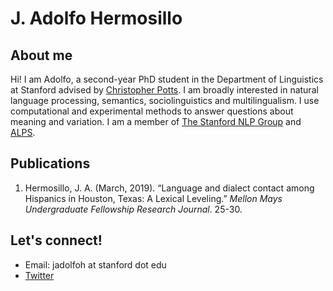 
# J. Adolfo Hermosillo 


## About me
Hi! I am Adolfo, a second-year PhD student in the Department of Linguistics at Stanford advised by [Christopher Potts](https://web.stanford.edu/~cgpotts/). I am broadly interested in natural language processing, semantics, sociolinguistics and multilingualism. I use computational and experimental methods to answer questions about meaning and variation. I am a member of [The Stanford NLP Group](https://nlp.stanford.edu/) and [ALPS](https://alpslab.stanford.edu/). 


## Publications
1. Hermosillo, J. A. (March, 2019). “Language and dialect contact among Hispanics in Houston, Texas: A Lexical Leveling.” _Mellon Mays Undergraduate Fellowship Research Journal_. 25-30. 

## Let's connect!
- Email: jadolfoh at stanford dot edu
- [Twitter](https://twitter.com/jadolfohe) 
